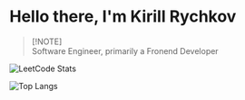 # Hello there, I'm Kirill Rychkov

> [!NOTE]\
> Software Engineer, primarily a Fronend Developer
> 
![LeetCode Stats](https://leetcode.card.workers.dev/kprychkovdidit?theme=dark&font=source_code_pro&extension=null)

![Top Langs](https://github-readme-stats.vercel.app/api/top-langs/?username=overridelfg&langs_count=8&hide=css,html,cmake,makefile&layout=donut&theme=tokyonight)
<!--
**overridelfg/overridelfg** is a ✨ _special_ ✨ repository because its `README.md` (this file) appears on your GitHub profile.

Here are some ideas to get you started:

- 🔭 I’m currently working on ...
- 🌱 I’m currently learning ...
- 👯 I’m looking to collaborate on ...
- 🤔 I’m looking for help with ...
- 💬 Ask me about ...
- 📫 How to reach me: ...
- 😄 Pronouns: ...
- ⚡ Fun fact: ...
-->
